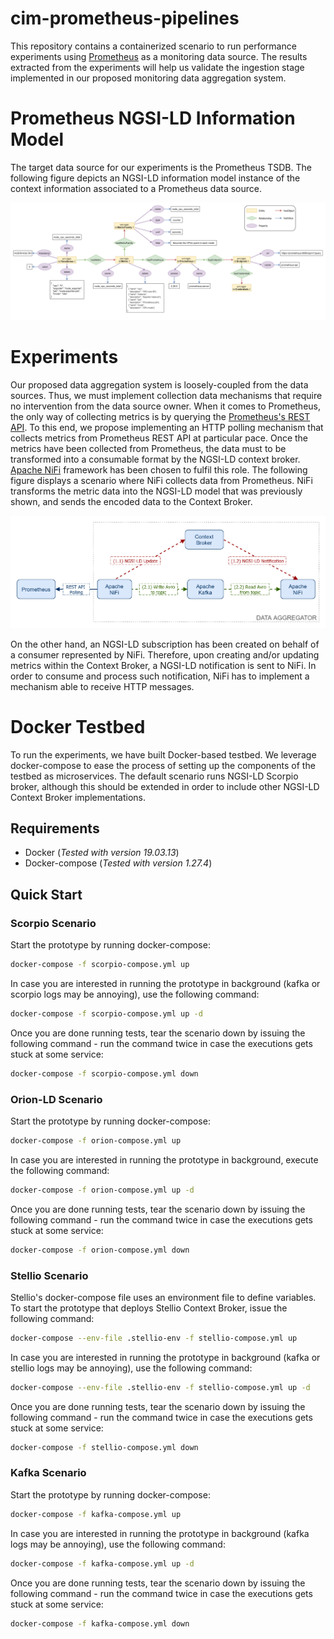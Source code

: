 # cim-prometheus-pipelines

This repository contains a containerized scenario to run performance experiments using [Prometheus](https://prometheus.io) as a monitoring data source. The results extracted from the experiments will help us validate the ingestion stage implemented in our proposed monitoring data aggregation system.

# Prometheus NGSI-LD Information Model

The target data source for our experiments is the Prometheus TSDB. The following figure depicts an NGSI-LD information model instance of the context information associated to a Prometheus data source.

![model](docs/prometheus-experiment-model.png)

# Experiments

Our proposed data aggregation system is loosely-coupled from the data sources. Thus, we must implement collection data mechanisms that require no intervention from the data source owner. When it comes to Prometheus, the only way of collecting metrics is by querying the [Prometheus's REST API](https://prometheus.io/docs/prometheus/latest/querying/api/). To this end, we propose implementing an HTTP polling mechanism that collects metrics from Prometheus REST API at particular pace. Once the metrics have been collected from Prometheus, the data must to be transformed into a consumable format by the NGSI-LD context broker. [Apache NiFi](https://nifi.apache.org) framework has been chosen to fulfil this role. The following figure displays a scenario where NiFi collects data from Prometheus. NiFi transforms the metric data into the NGSI-LD model that was previously shown, and sends the encoded data to the Context Broker.

![pipelines](docs/prometheus-experiment-pipelines.png)

On the other hand, an NGSI-LD subscription has been created on behalf of a consumer represented by NiFi. Therefore, upon creating and/or updating metrics within the Context Broker, a NGSI-LD notification is sent to NiFi. In order to consume and process such notification, NiFi has to implement a mechanism able to receive HTTP messages.

# Docker Testbed

To run the experiments, we have built Docker-based testbed. We leverage docker-compose to ease the process of setting up the components of the testbed as microservices. The default scenario runs NGSI-LD Scorpio broker, although this should be extended in order to include other NGSI-LD Context Broker implementations.

## Requirements

- Docker (_Tested with version 19.03.13_)
- Docker-compose (_Tested with version 1.27.4_)

## Quick Start

### Scorpio Scenario

Start the prototype by running docker-compose:
```bash
docker-compose -f scorpio-compose.yml up
```

In case you are interested in running the prototype in background (kafka or scorpio logs may be annoying), use the following command:
```bash
docker-compose -f scorpio-compose.yml up -d
```

Once you are done running tests, tear the scenario down by issuing the following command - run the command twice in case the executions gets stuck at some service:
```bash
docker-compose -f scorpio-compose.yml down
```

### Orion-LD Scenario

Start the prototype by running docker-compose:
```bash
docker-compose -f orion-compose.yml up
```

In case you are interested in running the prototype in background, execute the following command:
```bash
docker-compose -f orion-compose.yml up -d
```

Once you are done running tests, tear the scenario down by issuing the following command - run the command twice in case the executions gets stuck at some service:
```bash
docker-compose -f orion-compose.yml down
```

### Stellio Scenario

Stellio's docker-compose file uses an environment file to define variables. To start the prototype that deploys Stellio Context Broker, issue the following command:
```bash
docker-compose --env-file .stellio-env -f stellio-compose.yml up
```

In case you are interested in running the prototype in background (kafka or stellio logs may be annoying), use the following command:
```bash
docker-compose --env-file .stellio-env -f stellio-compose.yml up -d
```

Once you are done running tests, tear the scenario down by issuing the following command - run the command twice in case the executions gets stuck at some service:
```bash
docker-compose -f stellio-compose.yml down
```

### Kafka Scenario

Start the prototype by running docker-compose:
```bash
docker-compose -f kafka-compose.yml up
```

In case you are interested in running the prototype in background (kafka logs may be annoying), use the following command:
```bash
docker-compose -f kafka-compose.yml up -d
```

Once you are done running tests, tear the scenario down by issuing the following command - run the command twice in case the executions gets stuck at some service:
```bash
docker-compose -f kafka-compose.yml down
```

